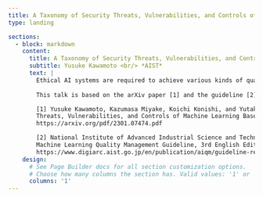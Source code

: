 ```yaml
---
title: A Taxonomy of Security Threats, Vulnerabilities, and Controls of AI Systems
type: landing

sections:
  - block: markdown
    content:
      title: A Taxonomy of Security Threats, Vulnerabilities, and Controls of AI Systems
      subtitle: Yusuke Kawamoto <br/> *AIST*
      text: |
        Ethical AI systems are required to achieve various kinds of qualities, usually with trade-offs. Managing these qualities can be very complicated due to the presence of various stakeholders that can be attackers. To have a clear view of the whole landscape, we systematize the knowledge of security threats, vulnerabilities, and controls of machine-learning-based (ML-based) systems. We first classify the damage caused by attacks against ML-based systems, define ML-specific security, and discuss its characteristics. Next, we enumerate all relevant assets and stakeholders and provide a general taxonomy for ML-specific threats. Then, we collect a wide range of security controls against ML-specific threats through an extensive review of recent literature. Finally, we classify the vulnerabilities and controls of an ML-based system in terms of each vulnerable asset in the system’s entire lifecycle.
        
        This talk is based on the arXiv paper [1] and the guideline [2] our institute has been developing.

        [1] Yusuke Kawamoto, Kazumasa Miyake, Koichi Konishi, and Yutaka Oiwa.
        Threats, Vulnerabilities, and Controls of Machine Learning Based Systems: A Survey and Taxonomy.
        https://arxiv.org/pdf/2301.07474.pdf

        [2] National Institute of Advanced Industrial Science and Technology (AIST).
        Machine Learning Quality Management Guideline, 3rd English Edition.
        https://www.digiarc.aist.go.jp/en/publication/aiqm/guideline-rev3.html
    design:
      # See Page Builder docs for all section customization options.
      # Choose how many columns the section has. Valid values: '1' or '2'.
      columns: '1'
---
```

